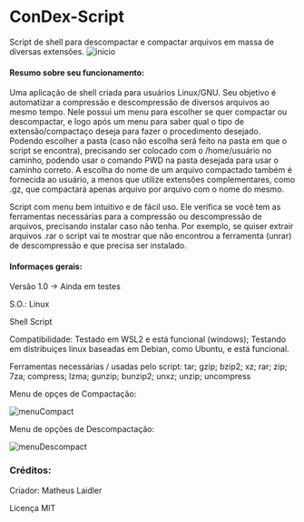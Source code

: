 # ConDex-Script
Script de shell para descompactar e compactar arquivos em massa de diversas extensões.
![inicio](https://user-images.githubusercontent.com/76860503/114484526-c7ae4a80-9be0-11eb-9eea-ff1ea234e1af.png)
#### Resumo sobre seu funcionamento:
 Uma aplicação de shell criada para usuários Linux/GNU. Seu objetivo é automatizar a compressão e descompressão de diversos arquivos ao mesmo tempo.
Nele possui um menu para escolher se quer compactar ou descompactar, e logo após um menu para saber qual o tipo de extensão/compactaço deseja para fazer o procedimento desejado. Podendo escolher a pasta (caso não escolha será feito na pasta em que o script se encontra), precisando ser colocado com o /home/usuário no caminho, podendo usar o comando PWD na pasta desejada para usar o caminho correto. A escolha do nome de um arquivo compactado também é fornecida ao usuário, a menos que utilize extensôes complementares, como .gz, que compactará apenas arquivo por arquivo com o nome do mesmo.
 
 Script com menu bem intuitivo e de fácil uso. Ele verifica se você tem as ferramentas necessárias para a compressão ou descompressão de arquivos, precisando instalar caso não tenha. Por exemplo, se quiser extrair arquivos .rar o script vai te mostrar que não encontrou a ferramenta (unrar) de descompressão e que precisa ser instalado.

#### Informaçes gerais:

Versão 1.0 -> Ainda em testes

S.O.: Linux

Shell Script

Compatibilidade: Testado em WSL2 e está funcional (windows); Testando em distribuiçes linux baseadas em Debian, como Ubuntu, e está funcional.

Ferramentas necessárias / usadas pelo script: tar; gzip; bzip2; xz; rar; zip; 7za; compress; lzma; gunzip; bunzip2; unxz; unzip; uncompress 

Menu de opçes de Compactação:
 
 ![menuCompact](https://user-images.githubusercontent.com/76860503/114485082-b9acf980-9be1-11eb-87e2-4d7065fa866d.png)
 
Menu de opções de Descompactação:
 
 ![menuDescompact](https://user-images.githubusercontent.com/76860503/114485292-098bc080-9be2-11eb-9e52-6e7aaaf057a0.png)

### Créditos:
Criador: Matheus Laidler

Licença MIT
